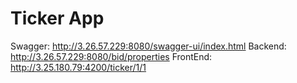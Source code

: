 # Ticker App

Swagger: http://3.26.57.229:8080/swagger-ui/index.html
Backend:  http://3.26.57.229:8080/bid/properties
FrontEnd: http://3.25.180.79:4200/ticker/1/1


